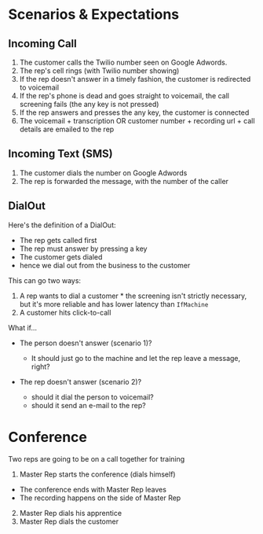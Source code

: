 # Scenarios & Expectations

## Incoming Call

1. The customer calls the Twilio number seen on Google Adwords.
2. The rep's cell rings (with Twilio number showing)
3. If the rep doesn't answer in a timely fashion, the customer is redirected to voicemail
4. If the rep's phone is dead and goes straight to voicemail, the call screening fails (the any key is not pressed)
5. If the rep answers and presses the any key, the customer is connected
6. The voicemail + transcription OR customer number + recording url + call details are emailed to the rep

## Incoming Text (SMS)

1. The customer dials the number on Google Adwords
2. The rep is forwarded the message, with the number of the caller

## DialOut

Here's the definition of a DialOut:

  * The rep gets called first
  * The rep must answer by pressing a key
  * The customer gets dialed
  * hence we dial out from the business to the customer

This can go two ways:

  1. A rep wants to dial a customer
    * the screening isn't strictly necessary, but it's more reliable and has lower latency than `IfMachine`
  2. A customer hits click-to-call

What if...

  * The person doesn't answer (scenario 1)?
    * It should just go to the machine and let the rep leave a message, right?

  * The rep doesn't answer (scenario 2)?
    * should it dial the person to voicemail?
    * should it send an e-mail to the rep?

Conference
===

Two reps are going to be on a call together for training

1. Master Rep starts the conference (dials himself)
  * The conference ends with Master Rep leaves
  * The recording happens on the side of Master Rep
2. Master Rep dials his apprentice
3. Master Rep dials the customer
